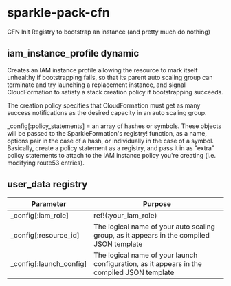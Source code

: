 # sparkle-pack-cfn
CFN Init Registry to bootstrap an instance (and pretty much do nothing)

## iam_instance_profile dynamic

Creates an IAM instance profile allowing the resource to mark itself unhealthy if bootstrapping fails, so that its parent auto 
scaling group can terminate and try launching a replacement instance, and signal CloudFormation to satisfy a stack creation policy if bootstrapping succeeds.

The creation policy specifies that CloudFormation must get as many success notifications as the desired capacity in an auto scaling group.

_config[:policy_statements] = an array of hashes or symbols.  These objects will be passed to the SparkleFormation's registry! function, as a name, options pair
in the case of a hash, or individually in the case of a symbol.  Basically, create a policy statement as a registry, and pass it in as "extra" policy 
statements to attach to the IAM instance policy you're creating (i.e. modifying route53 entries).

## user_data registry

| Parameter | Purpose |
|-----------|---------|
| _config[:iam_role] | ref!(:your_iam_role) |
| _config[:resource_id] | The logical name of your auto scaling group, as it appears in the compiled JSON template |
| _config[:launch_config] | The logical name of your launch configuration, as it appears in the compiled JSON template |
